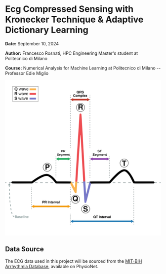 # Ecg Compressed Sensing with Kronecker Technique & Adaptive Dictionary Learning

__Date:__ September 10, 2024

__Author:__ Francesco Rosnati, HPC Engineering Master's student at Politecnico di Milano

__Course:__ Numerical Analysis for Machine Learning at Politecnico di Milano -- Professor Edie Miglio

<div style="text-align: center;">
    <img src="./.img/ECG_wave.jpg" alt="ECG graph" width="600">
</div>




## Data Source

The ECG data used in this project will be sourced from the [MIT-BIH Arrhythmia Database](https://physionet.org/content/mitdb/1.0.0/), available on PhysioNet.
